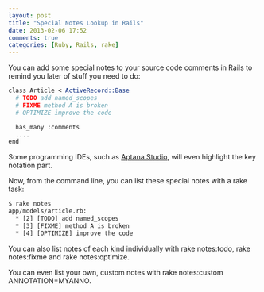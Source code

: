 ```yaml
---
layout: post
title: "Special Notes Lookup in Rails"
date: 2013-02-06 17:52
comments: true
categories: [Ruby, Rails, rake]
---
```


You can add some special notes to your source code comments in Rails to remind you later of stuff you need to do:

<!--more-->

``` perl
class Article < ActiveRecord::Base
  # TODO add named_scopes
  # FIXME method A is broken
  # OPTIMIZE improve the code 

  has_many :comments
  ....
end
```

Some programming IDEs, such as <a href="http://www.aptana.com/" target="_blank">Aptana Studio</a>, will even highlight the key notation part.

Now, from the command line, you can list these special notes with a rake task:

``` html
$ rake notes
app/models/article.rb:
  * [2] [TODO] add named_scopes
  * [3] [FIXME] method A is broken
  * [4] [OPTIMIZE] improve the code
```

You can also list notes of each kind individually with rake notes:todo, rake notes:fixme and rake notes:optimize.

You can even list your own, custom notes with rake notes:custom ANNOTATION=MYANNO.